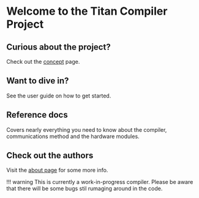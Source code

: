 # Welcome to the Titan Compiler Project

<link rel="stylesheet" href="https://cdnjs.cloudflare.com/ajax/libs/font-awesome/6.1.0/css/all.min.css">

<div class="card-container">
    <div class="card">
        <i class="fas fa-circle-info"></i>
        <h2>Curious about the project?</h2>
        <p>Check out the <a href="/concept/">concept</a> page.</p>
    </div>
    <div class="card">
        <i class="fa-brands fa-readme"></i>
        <h2>Want to dive in?</h2>
        <p>See the user guide on how to get started.</p>
    </div>
    <div class="card">
        <i class="fa-solid fa-gears"></i>
        <h2>Reference docs</h2>
        <p>Covers nearly everything you need to know about the compiler, communications method and the hardware modules.</p>
    </div>
    <div class="card">
        <i class="fa-solid fa-face-smile"></i>
        <h2>Check out the authors</h2>
        <p>Visit the <a href="/about/">about page</a> for some more info.</p>
    </div>
</div>

!!! warning
    This is currently a work-in-progress compiler. Please be aware that there will be some bugs stil rumaging around in the code. 